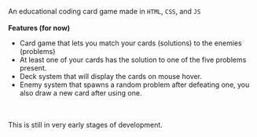 An educational coding card game made in `HTML`, `CSS`, and `JS`
<br></br>
<b>Features (for now)</b>
- Card game that lets you match your cards (solutions) to the enemies (problems)
- At least one of your cards has the solution to one of the five problems present.
- Deck system that will display the cards on mouse hover.
- Enemy system that spawns a random problem after defeating one, you also draw a new card after using one.

<br></br>
This is still in very early stages of development.

